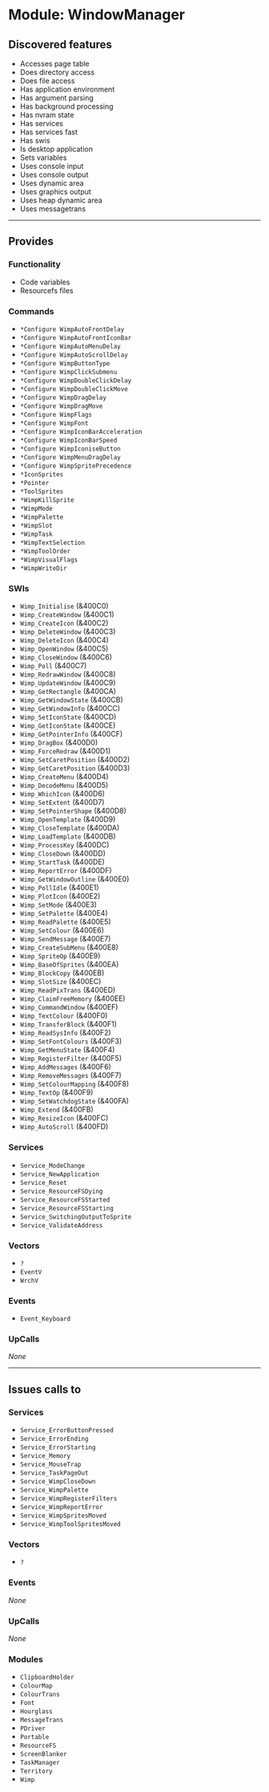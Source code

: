 # Module: WindowManager

## Discovered features


* Accesses page table
* Does directory access
* Does file access
* Has application environment
* Has argument parsing
* Has background processing
* Has nvram state
* Has services
* Has services fast
* Has swis
* Is desktop application
* Sets variables
* Uses console input
* Uses console output
* Uses dynamic area
* Uses graphics output
* Uses heap dynamic area
* Uses messagetrans

---

## Provides

### Functionality


* Code variables
* Resourcefs files

### Commands


* `*Configure WimpAutoFrontDelay`
* `*Configure WimpAutoFrontIconBar`
* `*Configure WimpAutoMenuDelay`
* `*Configure WimpAutoScrollDelay`
* `*Configure WimpButtonType`
* `*Configure WimpClickSubmenu`
* `*Configure WimpDoubleClickDelay`
* `*Configure WimpDoubleClickMove`
* `*Configure WimpDragDelay`
* `*Configure WimpDragMove`
* `*Configure WimpFlags`
* `*Configure WimpFont`
* `*Configure WimpIconBarAcceleration`
* `*Configure WimpIconBarSpeed`
* `*Configure WimpIconiseButton`
* `*Configure WimpMenuDragDelay`
* `*Configure WimpSpritePrecedence`
* `*IconSprites`
* `*Pointer`
* `*ToolSprites`
* `*WimpKillSprite`
* `*WimpMode`
* `*WimpPalette`
* `*WimpSlot`
* `*WimpTask`
* `*WimpTextSelection`
* `*WimpToolOrder`
* `*WimpVisualFlags`
* `*WimpWriteDir`


### SWIs


* `Wimp_Initialise` (&400C0)
* `Wimp_CreateWindow` (&400C1)
* `Wimp_CreateIcon` (&400C2)
* `Wimp_DeleteWindow` (&400C3)
* `Wimp_DeleteIcon` (&400C4)
* `Wimp_OpenWindow` (&400C5)
* `Wimp_CloseWindow` (&400C6)
* `Wimp_Poll` (&400C7)
* `Wimp_RedrawWindow` (&400C8)
* `Wimp_UpdateWindow` (&400C9)
* `Wimp_GetRectangle` (&400CA)
* `Wimp_GetWindowState` (&400CB)
* `Wimp_GetWindowInfo` (&400CC)
* `Wimp_SetIconState` (&400CD)
* `Wimp_GetIconState` (&400CE)
* `Wimp_GetPointerInfo` (&400CF)
* `Wimp_DragBox` (&400D0)
* `Wimp_ForceRedraw` (&400D1)
* `Wimp_SetCaretPosition` (&400D2)
* `Wimp_GetCaretPosition` (&400D3)
* `Wimp_CreateMenu` (&400D4)
* `Wimp_DecodeMenu` (&400D5)
* `Wimp_WhichIcon` (&400D6)
* `Wimp_SetExtent` (&400D7)
* `Wimp_SetPointerShape` (&400D8)
* `Wimp_OpenTemplate` (&400D9)
* `Wimp_CloseTemplate` (&400DA)
* `Wimp_LoadTemplate` (&400DB)
* `Wimp_ProcessKey` (&400DC)
* `Wimp_CloseDown` (&400DD)
* `Wimp_StartTask` (&400DE)
* `Wimp_ReportError` (&400DF)
* `Wimp_GetWindowOutline` (&400E0)
* `Wimp_PollIdle` (&400E1)
* `Wimp_PlotIcon` (&400E2)
* `Wimp_SetMode` (&400E3)
* `Wimp_SetPalette` (&400E4)
* `Wimp_ReadPalette` (&400E5)
* `Wimp_SetColour` (&400E6)
* `Wimp_SendMessage` (&400E7)
* `Wimp_CreateSubMenu` (&400E8)
* `Wimp_SpriteOp` (&400E9)
* `Wimp_BaseOfSprites` (&400EA)
* `Wimp_BlockCopy` (&400EB)
* `Wimp_SlotSize` (&400EC)
* `Wimp_ReadPixTrans` (&400ED)
* `Wimp_ClaimFreeMemory` (&400EE)
* `Wimp_CommandWindow` (&400EF)
* `Wimp_TextColour` (&400F0)
* `Wimp_TransferBlock` (&400F1)
* `Wimp_ReadSysInfo` (&400F2)
* `Wimp_SetFontColours` (&400F3)
* `Wimp_GetMenuState` (&400F4)
* `Wimp_RegisterFilter` (&400F5)
* `Wimp_AddMessages` (&400F6)
* `Wimp_RemoveMessages` (&400F7)
* `Wimp_SetColourMapping` (&400F8)
* `Wimp_TextOp` (&400F9)
* `Wimp_SetWatchdogState` (&400FA)
* `Wimp_Extend` (&400FB)
* `Wimp_ResizeIcon` (&400FC)
* `Wimp_AutoScroll` (&400FD)


### Services


* `Service_ModeChange`
* `Service_NewApplication`
* `Service_Reset`
* `Service_ResourceFSDying`
* `Service_ResourceFSStarted`
* `Service_ResourceFSStarting`
* `Service_SwitchingOutputToSprite`
* `Service_ValidateAddress`


### Vectors


* `?`
* `EventV`
* `WrchV`


### Events


* `Event_Keyboard`


### UpCalls


*None*


---

## Issues calls to

### Services


* `Service_ErrorButtonPressed`
* `Service_ErrorEnding`
* `Service_ErrorStarting`
* `Service_Memory`
* `Service_MouseTrap`
* `Service_TaskPageOut`
* `Service_WimpCloseDown`
* `Service_WimpPalette`
* `Service_WimpRegisterFilters`
* `Service_WimpReportError`
* `Service_WimpSpritesMoved`
* `Service_WimpToolSpritesMoved`


### Vectors


* `?`


### Events


*None*


### UpCalls


*None*


### Modules


* `ClipboardHolder`
* `ColourMap`
* `ColourTrans`
* `Font`
* `Hourglass`
* `MessageTrans`
* `PDriver`
* `Portable`
* `ResourceFS`
* `ScreenBlanker`
* `TaskManager`
* `Territory`
* `Wimp`


